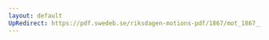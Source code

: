 ```yaml
---
layout: default
UpRedirect: https://pdf.swedeb.se/riksdagen-motions-pdf/1867/mot_1867__ak__00186.pdf
---
```

